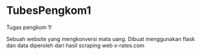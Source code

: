 # TubesPengkom1
Tugas pengkom 1!

Sebuah website yang mengkonversi mata uang. Dibuat menggunakan flask dan data diperoleh dari hasil scraping web x-rates.com
